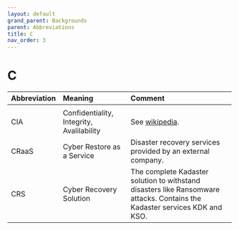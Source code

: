 ```yaml
---
layout: default
grand_parent: Backgrounds
parent: Abbreviations
title: C
nav_order: 3
---
```


# C

|Abbreviation|Meaning|Comment|
|:---|:---|:---|
| | | |
|CIA | Confidentiality, Integrity, Avalilability | See [wikipedia](https://en.wikipedia.org/wiki/Information_security#Key_concepts). |
|CRaaS | Cyber Restore as a Service | Disaster recovery services provided by an external company. |
|CRS | Cyber Recovery Solution | The complete Kadaster solution to withstand disasters like Ransomware attacks. Contains the Kadaster services KDK and KSO.  |
